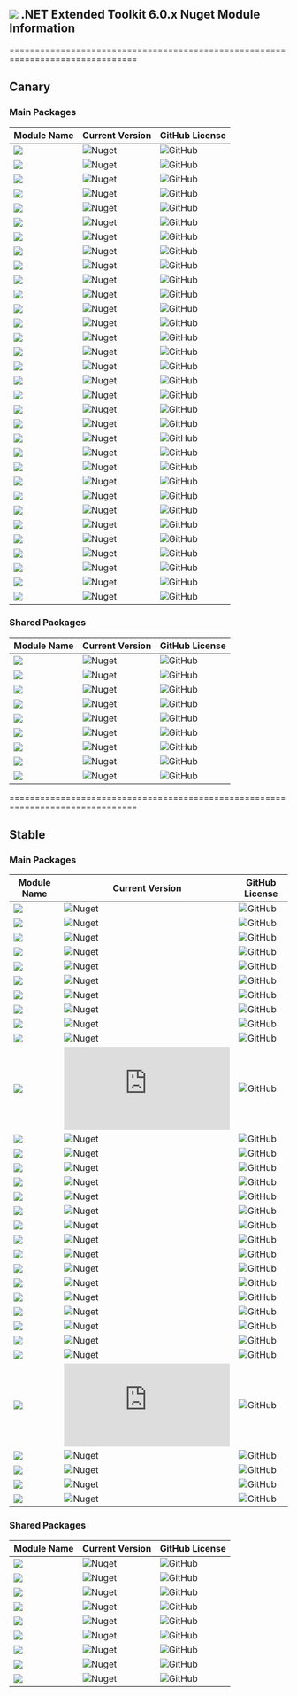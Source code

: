 ## <img src="https://github.com/Wagnerp/Krypton-NET-Version-Dashboard/blob/master/Assets/Icons/PNG/KR%2064%20%20x%2064%20Orange.png" /> .NET Extended Toolkit 6.0.x Nuget Module Information

===============================================================================

## Canary

### Main Packages

| Module Name | Current Version | GitHub License |
|---|---|---|
| <img src="https://img.shields.io/badge/Module-Buttons-yellow.svg?style=flat-square" />           | ![Nuget](https://img.shields.io/nuget/v/Krypton.Toolkit.Suite.Extended.Buttons.Canary?label=Version&logo=nuget&style=flat-square)               | ![GitHub](https://img.shields.io/github/license/Krypton-Suite/Extended-Toolkit.svg?style=flat-square) |
| <img src="https://img.shields.io/badge/Module-Circular Progress Bar-yellow.svg?style=flat-square" />           | ![Nuget](https://img.shields.io/nuget/v/Krypton.Toolkit.Suite.Extended.Circular.Progress.Bar.Canary?label=Version&logo=nuget&style=flat-square)               | ![GitHub](https://img.shields.io/github/license/Krypton-Suite/Extended-Toolkit.svg?style=flat-square) |
| <img src="https://img.shields.io/badge/Module-ComboBox-yellow.svg?style=flat-square" />           | ![Nuget](https://img.shields.io/nuget/v/Krypton.Toolkit.Suite.Extended.ComboBox.Canary?label=Version&logo=nuget&style=flat-square)               | ![GitHub](https://img.shields.io/github/license/Krypton-Suite/Extended-Toolkit.svg?style=flat-square) |
| <img src="https://img.shields.io/badge/Module-Controls-yellow.svg?style=flat-square" />           | ![Nuget](https://img.shields.io/nuget/v/Krypton.Toolkit.Suite.Extended.Controls.Canary?label=Version&logo=nuget&style=flat-square)               | ![GitHub](https://img.shields.io/github/license/Krypton-Suite/Extended-Toolkit.svg?style=flat-square) |
| <img src="https://img.shields.io/badge/Module-Data Visualisation-yellow.svg?style=flat-square" />           | ![Nuget](https://img.shields.io/nuget/v/Krypton.Toolkit.Suite.Extended.Data.VisualisaTION.Canary?label=Version&logo=nuget&style=flat-square)               | ![GitHub](https://img.shields.io/github/license/Krypton-Suite/Extended-Toolkit.svg?style=flat-square) |
| <img src="https://img.shields.io/badge/Module-Data Grid View-yellow.svg?style=flat-square" />           | ![Nuget](https://img.shields.io/nuget/v/Krypton.Toolkit.Suite.Extended.DataGridView.Canary?label=Version&logo=nuget&style=flat-square)               | ![GitHub](https://img.shields.io/github/license/Krypton-Suite/Extended-Toolkit.svg?style=flat-square) |
| <img src="https://img.shields.io/badge/Module-Dialogs-yellow.svg?style=flat-square" />           | ![Nuget](https://img.shields.io/nuget/v/Krypton.Toolkit.Suite.Extended.Dialogs.Canary?label=Version&logo=nuget&style=flat-square)               | ![GitHub](https://img.shields.io/github/license/Krypton-Suite/Extended-Toolkit.svg?style=flat-square) |
| <img src="https://img.shields.io/badge/Module-Dock Extender-yellow.svg?style=flat-square" />           | ![Nuget](https://img.shields.io/nuget/v/Krypton.Toolkit.Suite.Extended.Dock.Extender.Canary?label=Version&logo=nuget&style=flat-square)               | ![GitHub](https://img.shields.io/github/license/Krypton-Suite/Extended-Toolkit.svg?style=flat-square) |
| <img src="https://img.shields.io/badge/Module-Drawing Utilities-yellow.svg?style=flat-square" />           | ![Nuget](https://img.shields.io/nuget/v/Krypton.Toolkit.Suite.Extended.Drawing.Utilities.Canary?label=Version&logo=nuget&style=flat-square)               | ![GitHub](https://img.shields.io/github/license/Krypton-Suite/Extended-Toolkit.svg?style=flat-square) |
| <img src="https://img.shields.io/badge/Module-Error Reporting-yellow.svg?style=flat-square" />           | ![Nuget](https://img.shields.io/nuget/v/Krypton.Toolkit.Suite.Extended.Error.Reporting.Canary?label=Version&logo=nuget&style=flat-square)               | ![GitHub](https://img.shields.io/github/license/Krypton-Suite/Extended-Toolkit.svg?style=flat-square) |
| <img src="https://img.shields.io/badge/Module-Fast Coloured Text Box-yellow.svg?style=flat-square" />           | ![Nuget](https://img.shields.io/nuget/v/Krypton.Toolkit.Suite.Extended.Fast.Coloured.Text.Box.Canary?label=Version&logo=nuget&style=flat-square)               | ![GitHub](https://img.shields.io/github/license/Krypton-Suite/Extended-Toolkit.svg?style=flat-square) |
| <img src="https://img.shields.io/badge/Module-File Explorer-yellow.svg?style=flat-square" />           | ![Nuget](https://img.shields.io/nuget/v/Krypton.Toolkit.Suite.Extended.File.Explorer.Canary?label=Version&logo=nuget&style=flat-square)               | ![GitHub](https://img.shields.io/github/license/Krypton-Suite/Extended-Toolkit.svg?style=flat-square) |
| <img src="https://img.shields.io/badge/Module-Floating Toolbars-yellow.svg?style=flat-square" />           | ![Nuget](https://img.shields.io/nuget/v/Krypton.Toolkit.Suite.Extended.Floating.Toolbars.Canary?label=Version&logo=nuget&style=flat-square)               | ![GitHub](https://img.shields.io/github/license/Krypton-Suite/Extended-Toolkit.svg?style=flat-square) |
| <img src="https://img.shields.io/badge/Module-Guages-yellow.svg?style=flat-square" />           | ![Nuget](https://img.shields.io/nuget/v/Krypton.Toolkit.Suite.Extended.Guages.Canary?label=Version&logo=nuget&style=flat-square)               | ![GitHub](https://img.shields.io/github/license/Krypton-Suite/Extended-Toolkit.svg?style=flat-square) |
| <img src="https://img.shields.io/badge/Module-IO-yellow.svg?style=flat-square" />           | ![Nuget](https://img.shields.io/nuget/v/Krypton.Toolkit.Suite.Extended.IO.Canary?label=Version&logo=nuget&style=flat-square)               | ![GitHub](https://img.shields.io/github/license/Krypton-Suite/Extended-Toolkit.svg?style=flat-square) |
| <img src="https://img.shields.io/badge/Module-List View-yellow.svg?style=flat-square" />           | ![Nuget](https://img.shields.io/nuget/v/Krypton.Toolkit.Suite.Extended.List.View.Canary?label=Version&logo=nuget&style=flat-square)               | ![GitHub](https://img.shields.io/github/license/Krypton-Suite/Extended-Toolkit.svg?style=flat-square) |
| <img src="https://img.shields.io/badge/Module-Messagebox-yellow.svg?style=flat-square" />           | ![Nuget](https://img.shields.io/nuget/v/Krypton.Toolkit.Suite.Extended.Messagebox.Canary?label=Version&logo=nuget&style=flat-square)               | ![GitHub](https://img.shields.io/github/license/Krypton-Suite/Extended-Toolkit.svg?style=flat-square) |
| <img src="https://img.shields.io/badge/Module-Navi Suite-yellow.svg?style=flat-square" />           | ![Nuget](https://img.shields.io/nuget/v/Krypton.Toolkit.Suite.Extended.Navi.Suite.Canary?label=Version&logo=nuget&style=flat-square)               | ![GitHub](https://img.shields.io/github/license/Krypton-Suite/Extended-Toolkit.svg?style=flat-square) |
| <img src="https://img.shields.io/badge/Module-Navigator-yellow.svg?style=flat-square" />           | ![Nuget](https://img.shields.io/nuget/v/Krypton.Toolkit.Suite.Extended.Navigator.Canary?label=Version&logo=nuget&style=flat-square)               | ![GitHub](https://img.shields.io/github/license/Krypton-Suite/Extended-Toolkit.svg?style=flat-square) |
| <img src="https://img.shields.io/badge/Module-Notifications-yellow.svg?style=flat-square" />           | ![Nuget](https://img.shields.io/nuget/v/Krypton.Toolkit.Suite.Extended.Notifications.Canary?label=Version&logo=nuget&style=flat-square)               | ![GitHub](https://img.shields.io/github/license/Krypton-Suite/Extended-Toolkit.svg?style=flat-square) |
| <img src="https://img.shields.io/badge/Module-Outlook Grid-yellow.svg?style=flat-square" />           | ![Nuget](https://img.shields.io/nuget/v/Krypton.Toolkit.Suite.Extended.Outlook.Grid.Canary?label=Version&logo=nuget&style=flat-square)               | ![GitHub](https://img.shields.io/github/license/Krypton-Suite/Extended-Toolkit.svg?style=flat-square) |
| <img src="https://img.shields.io/badge/Module-Palette Selectors-yellow.svg?style=flat-square" />           | ![Nuget](https://img.shields.io/nuget/v/Krypton.Toolkit.Suite.Extended.Palette.Selectors.Canary?label=Version&logo=nuget&style=flat-square)               | ![GitHub](https://img.shields.io/github/license/Krypton-Suite/Extended-Toolkit.svg?style=flat-square) |
| <img src="https://img.shields.io/badge/Module-Property Grid-yellow.svg?style=flat-square" />           | ![Nuget](https://img.shields.io/nuget/v/Krypton.Toolkit.Suite.Extended.Property.Grid.Canary?label=Version&logo=nuget&style=flat-square)               | ![GitHub](https://img.shields.io/github/license/Krypton-Suite/Extended-Toolkit.svg?style=flat-square) |
| <img src="https://img.shields.io/badge/Module-Software Updater-yellow.svg?style=flat-square" />           | ![Nuget](https://img.shields.io/nuget/v/Krypton.Toolkit.Suite.Extended.Software.Updater.Canary?label=Version&logo=nuget&style=flat-square)               | ![GitHub](https://img.shields.io/github/license/Krypton-Suite/Extended-Toolkit.svg?style=flat-square) |
| <img src="https://img.shields.io/badge/Module-Task Dialogs-yellow.svg?style=flat-square" />           | ![Nuget](https://img.shields.io/nuget/v/Krypton.Toolkit.Suite.Extended.Task.Dialogs.Canary?label=Version&logo=nuget&style=flat-square)               | ![GitHub](https://img.shields.io/github/license/Krypton-Suite/Extended-Toolkit.svg?style=flat-square) |
| <img src="https://img.shields.io/badge/Module-Theme Switcher-yellow.svg?style=flat-square" />           | ![Nuget](https://img.shields.io/nuget/v/Krypton.Toolkit.Suite.Extended.Theme.Switcher.Canary?label=Version&logo=nuget&style=flat-square)               | ![GitHub](https://img.shields.io/github/license/Krypton-Suite/Extended-Toolkit.svg?style=flat-square) |
| <img src="https://img.shields.io/badge/Module-Toggle Switch-yellow.svg?style=flat-square" />           | ![Nuget](https://img.shields.io/nuget/v/Krypton.Toolkit.Suite.Extended.Toggle.Switch.Canary?label=Version&logo=nuget&style=flat-square)               | ![GitHub](https://img.shields.io/github/license/Krypton-Suite/Extended-Toolkit.svg?style=flat-square) |
| <img src="https://img.shields.io/badge/Module-Tool Box-yellow.svg?style=flat-square" />           | ![Nuget](https://img.shields.io/nuget/v/Krypton.Toolkit.Suite.Extended.Tool.Box.Canary?label=Version&logo=nuget&style=flat-square)               | ![GitHub](https://img.shields.io/github/license/Krypton-Suite/Extended-Toolkit.svg?style=flat-square) |
| <img src="https://img.shields.io/badge/Module-Tool Strip Items-yellow.svg?style=flat-square" />           | ![Nuget](https://img.shields.io/nuget/v/Krypton.Toolkit.Suite.Extended.Tool.Strip.Items.Canary?label=Version&logo=nuget&style=flat-square)               | ![GitHub](https://img.shields.io/github/license/Krypton-Suite/Extended-Toolkit.svg?style=flat-square) |
| <img src="https://img.shields.io/badge/Module-Tree Grid View-yellow.svg?style=flat-square" />           | ![Nuget](https://img.shields.io/nuget/v/Krypton.Toolkit.Suite.Extended.TreeGridView.Canary?label=Version&logo=nuget&style=flat-square)               | ![GitHub](https://img.shields.io/github/license/Krypton-Suite/Extended-Toolkit.svg?style=flat-square) |
| <img src="https://img.shields.io/badge/Module-UI-yellow.svg?style=flat-square" />           | ![Nuget](https://img.shields.io/nuget/v/Krypton.Toolkit.Suite.Extended.UI.Canary?label=Version&logo=nuget&style=flat-square)               | ![GitHub](https://img.shields.io/github/license/Krypton-Suite/Extended-Toolkit.svg?style=flat-square) |
| <img src="https://img.shields.io/badge/Module-Wizard-yellow.svg?style=flat-square" />           | ![Nuget](https://img.shields.io/nuget/v/Krypton.Toolkit.Suite.Extended.Wizard.Canary?label=Version&logo=nuget&style=flat-square)               | ![GitHub](https://img.shields.io/github/license/Krypton-Suite/Extended-Toolkit.svg?style=flat-square) |

### Shared Packages

| Module Name | Current Version | GitHub License |
|---|---|---|
| <img src="https://img.shields.io/badge/Module-Common-yellow.svg?style=flat-square" />           | ![Nuget](https://img.shields.io/nuget/v/Krypton.Toolkit.Suite.Extended.Common.Canary?label=Version&logo=nuget&style=flat-square)               | ![GitHub](https://img.shields.io/github/license/Krypton-Suite/Extended-Toolkit.svg?style=flat-square) |
| <img src="https://img.shields.io/badge/Module-Core-yellow.svg?style=flat-square" />           | ![Nuget](https://img.shields.io/nuget/v/Krypton.Toolkit.Suite.Extended.Core.Canary?label=Version&logo=nuget&style=flat-square)               | ![GitHub](https://img.shields.io/github/license/Krypton-Suite/Extended-Toolkit.svg?style=flat-square) |
| <img src="https://img.shields.io/badge/Module-Developer Utilities-yellow.svg?style=flat-square" />           | ![Nuget](https://img.shields.io/nuget/v/Krypton.Toolkit.Suite.Extended.Developer.Utilities.Canary?label=Version&logo=nuget&style=flat-square)               | ![GitHub](https://img.shields.io/github/license/Krypton-Suite/Extended-Toolkit.svg?style=flat-square) |
| <img src="https://img.shields.io/badge/Module-Effects-yellow.svg?style=flat-square" />           | ![Nuget](https://img.shields.io/nuget/v/Krypton.Toolkit.Suite.Extended.Effects.Canary?label=Version&logo=nuget&style=flat-square)               | ![GitHub](https://img.shields.io/github/license/Krypton-Suite/Extended-Toolkit.svg?style=flat-square) |
| <img src="https://img.shields.io/badge/Module-Global Utilities-yellow.svg?style=flat-square" />           | ![Nuget](https://img.shields.io/nuget/v/Krypton.Toolkit.Suite.Extended.Global.Utilities.Canary?label=Version&logo=nuget&style=flat-square)               | ![GitHub](https://img.shields.io/github/license/Krypton-Suite/Extended-Toolkit.svg?style=flat-square) |
| <img src="https://img.shields.io/badge/Module-Language Model-yellow.svg?style=flat-square" />           | ![Nuget](https://img.shields.io/nuget/v/Krypton.Toolkit.Suite.Extended.Language.Model.Canary?label=Version&logo=nuget&style=flat-square)               | ![GitHub](https://img.shields.io/github/license/Krypton-Suite/Extended-Toolkit.svg?style=flat-square) |
| <img src="https://img.shields.io/badge/Module-Resources-yellow.svg?style=flat-square" />           | ![Nuget](https://img.shields.io/nuget/v/Krypton.Toolkit.Suite.Extended.Resources.Canary?label=Version&logo=nuget&style=flat-square)               | ![GitHub](https://img.shields.io/github/license/Krypton-Suite/Extended-Toolkit.svg?style=flat-square) |
| <img src="https://img.shields.io/badge/Module-Settings-yellow.svg?style=flat-square" />           | ![Nuget](https://img.shields.io/nuget/v/Krypton.Toolkit.Suite.Extended.Settings.Canary?label=Version&logo=nuget&style=flat-square)               | ![GitHub](https://img.shields.io/github/license/Krypton-Suite/Extended-Toolkit.svg?style=flat-square) |
| <img src="https://img.shields.io/badge/Module-Utilities-yellow.svg?style=flat-square" />           | ![Nuget](https://img.shields.io/nuget/v/Krypton.Toolkit.Suite.Extended.Utilities.Canary?label=Version&logo=nuget&style=flat-square)               | ![GitHub](https://img.shields.io/github/license/Krypton-Suite/Extended-Toolkit.svg?style=flat-square) |

===============================================================================

## Stable

### Main Packages

| Module Name | Current Version | GitHub License |
|---|---|---|
| <img src="https://img.shields.io/badge/Module-Buttons-orange.svg?style=flat-square" />           | ![Nuget](https://img.shields.io/nuget/v/Krypton.Toolkit.Suite.Extended.Buttons?label=Version&logo=nuget&style=flat-square)               | ![GitHub](https://img.shields.io/github/license/Krypton-Suite/Extended-Toolkit.svg?style=flat-square) |
| <img src="https://img.shields.io/badge/Module-Circular Progress Bar-orange.svg?style=flat-square" />           | ![Nuget](https://img.shields.io/nuget/v/Krypton.Toolkit.Suite.Extended.Circular.Progress.Bar?label=Version&logo=nuget&style=flat-square)               | ![GitHub](https://img.shields.io/github/license/Krypton-Suite/Extended-Toolkit.svg?style=flat-square) |
| <img src="https://img.shields.io/badge/Module-ComboBox-orange.svg?style=flat-square" />           | ![Nuget](https://img.shields.io/nuget/v/Krypton.Toolkit.Suite.Extended.ComboBox?label=Version&logo=nuget&style=flat-square)               | ![GitHub](https://img.shields.io/github/license/Krypton-Suite/Extended-Toolkit.svg?style=flat-square) |
| <img src="https://img.shields.io/badge/Module-Controls-orange.svg?style=flat-square" />           | ![Nuget](https://img.shields.io/nuget/v/Krypton.Toolkit.Suite.Extended.Controls?label=Version&logo=nuget&style=flat-square)               | ![GitHub](https://img.shields.io/github/license/Krypton-Suite/Extended-Toolkit.svg?style=flat-square) |
| <img src="https://img.shields.io/badge/Module-Data Visualisation-orange.svg?style=flat-square" />           | ![Nuget](https://img.shields.io/nuget/v/Krypton.Toolkit.Suite.Extended.Data.VisualisaTION?label=Version&logo=nuget&style=flat-square)               | ![GitHub](https://img.shields.io/github/license/Krypton-Suite/Extended-Toolkit.svg?style=flat-square) |
| <img src="https://img.shields.io/badge/Module-Data Grid View-orange.svg?style=flat-square" />           | ![Nuget](https://img.shields.io/nuget/v/Krypton.Toolkit.Suite.Extended.DataGridView?label=Version&logo=nuget&style=flat-square)               | ![GitHub](https://img.shields.io/github/license/Krypton-Suite/Extended-Toolkit.svg?style=flat-square) |
| <img src="https://img.shields.io/badge/Module-Dialogs-orange.svg?style=flat-square" />           | ![Nuget](https://img.shields.io/nuget/v/Krypton.Toolkit.Suite.Extended.Dialogs?label=Version&logo=nuget&style=flat-square)               | ![GitHub](https://img.shields.io/github/license/Krypton-Suite/Extended-Toolkit.svg?style=flat-square) |
| <img src="https://img.shields.io/badge/Module-Dock Extender-orange.svg?style=flat-square" />           | ![Nuget](https://img.shields.io/nuget/v/Krypton.Toolkit.Suite.Extended.Dock.Extender?label=Version&logo=nuget&style=flat-square)               | ![GitHub](https://img.shields.io/github/license/Krypton-Suite/Extended-Toolkit.svg?style=flat-square) |
| <img src="https://img.shields.io/badge/Module-Drawing Utilities-orange.svg?style=flat-square" />           | ![Nuget](https://img.shields.io/nuget/v/Krypton.Toolkit.Suite.Extended.Drawing.Utilities?label=Version&logo=nuget&style=flat-square)               | ![GitHub](https://img.shields.io/github/license/Krypton-Suite/Extended-Toolkit.svg?style=flat-square) |
| <img src="https://img.shields.io/badge/Module-Error Reporting-orange.svg?style=flat-square" />           | ![Nuget](https://img.shields.io/nuget/v/Krypton.Toolkit.Suite.Extended.Error.Reporting?label=Version&logo=nuget&style=flat-square)               | ![GitHub](https://img.shields.io/github/license/Krypton-Suite/Extended-Toolkit.svg?style=flat-square) |
| <img src="https://img.shields.io/badge/Module-Fast Coloured Text Box-orange.svg?style=flat-square" />           | ![Nuget](https://img.shields.io/nuget/v/Krypton.Toolkit.Suite.Extended.Fast.Coloured.Text.Box?label=Version&logo=nuget&style=flat-square)               | ![GitHub](https://img.shields.io/github/license/Krypton-Suite/Extended-Toolkit.svg?style=flat-square) |
| <img src="https://img.shields.io/badge/Module-File Explorer-orange.svg?style=flat-square" />           | ![Nuget](https://img.shields.io/nuget/v/Krypton.Toolkit.Suite.Extended.File.Explorer?label=Version&logo=nuget&style=flat-square)               | ![GitHub](https://img.shields.io/github/license/Krypton-Suite/Extended-Toolkit.svg?style=flat-square) |
| <img src="https://img.shields.io/badge/Module-Floating Toolbars-orange.svg?style=flat-square" />           | ![Nuget](https://img.shields.io/nuget/v/Krypton.Toolkit.Suite.Extended.Floating.Toolbars?label=Version&logo=nuget&style=flat-square)               | ![GitHub](https://img.shields.io/github/license/Krypton-Suite/Extended-Toolkit.svg?style=flat-square) |
| <img src="https://img.shields.io/badge/Module-Guages-orange.svg?style=flat-square" />           | ![Nuget](https://img.shields.io/nuget/v/Krypton.Toolkit.Suite.Extended.Guages?label=Version&logo=nuget&style=flat-square)               | ![GitHub](https://img.shields.io/github/license/Krypton-Suite/Extended-Toolkit.svg?style=flat-square) |
| <img src="https://img.shields.io/badge/Module-IO-orange.svg?style=flat-square" />           | ![Nuget](https://img.shields.io/nuget/v/Krypton.Toolkit.Suite.Extended.IO?label=Version&logo=nuget&style=flat-square)               | ![GitHub](https://img.shields.io/github/license/Krypton-Suite/Extended-Toolkit.svg?style=flat-square) |
| <img src="https://img.shields.io/badge/Module-List View-orange.svg?style=flat-square" />           | ![Nuget](https://img.shields.io/nuget/v/Krypton.Toolkit.Suite.Extended.List.View?label=Version&logo=nuget&style=flat-square)               | ![GitHub](https://img.shields.io/github/license/Krypton-Suite/Extended-Toolkit.svg?style=flat-square) |
| <img src="https://img.shields.io/badge/Module-Messagebox-orange.svg?style=flat-square" />           | ![Nuget](https://img.shields.io/nuget/v/Krypton.Toolkit.Suite.Extended.Messagebox?label=Version&logo=nuget&style=flat-square)               | ![GitHub](https://img.shields.io/github/license/Krypton-Suite/Extended-Toolkit.svg?style=flat-square) |
| <img src="https://img.shields.io/badge/Module-Navi Suite-orange.svg?style=flat-square" />           | ![Nuget](https://img.shields.io/nuget/v/Krypton.Toolkit.Suite.Extended.Navi.Suite?label=Version&logo=nuget&style=flat-square)               | ![GitHub](https://img.shields.io/github/license/Krypton-Suite/Extended-Toolkit.svg?style=flat-square) |
| <img src="https://img.shields.io/badge/Module-Navigator-orange.svg?style=flat-square" />           | ![Nuget](https://img.shields.io/nuget/v/Krypton.Toolkit.Suite.Extended.Navigator?label=Version&logo=nuget&style=flat-square)               | ![GitHub](https://img.shields.io/github/license/Krypton-Suite/Extended-Toolkit.svg?style=flat-square) |
| <img src="https://img.shields.io/badge/Module-Notifications-orange.svg?style=flat-square" />           | ![Nuget](https://img.shields.io/nuget/v/Krypton.Toolkit.Suite.Extended.Notifications?label=Version&logo=nuget&style=flat-square)               | ![GitHub](https://img.shields.io/github/license/Krypton-Suite/Extended-Toolkit.svg?style=flat-square) |
| <img src="https://img.shields.io/badge/Module-Outlook Grid-orange.svg?style=flat-square" />           | ![Nuget](https://img.shields.io/nuget/v/Krypton.Toolkit.Suite.Extended.Outlook.Grid?label=Version&logo=nuget&style=flat-square)               | ![GitHub](https://img.shields.io/github/license/Krypton-Suite/Extended-Toolkit.svg?style=flat-square) |
| <img src="https://img.shields.io/badge/Module-Palette Selectors-orange.svg?style=flat-square" />           | ![Nuget](https://img.shields.io/nuget/v/Krypton.Toolkit.Suite.Extended.Palette.Selectors?label=Version&logo=nuget&style=flat-square)               | ![GitHub](https://img.shields.io/github/license/Krypton-Suite/Extended-Toolkit.svg?style=flat-square) |
| <img src="https://img.shields.io/badge/Module-Property Grid-orange.svg?style=flat-square" />           | ![Nuget](https://img.shields.io/nuget/v/Krypton.Toolkit.Suite.Extended.Property.Grid?label=Version&logo=nuget&style=flat-square)               | ![GitHub](https://img.shields.io/github/license/Krypton-Suite/Extended-Toolkit.svg?style=flat-square) |
| <img src="https://img.shields.io/badge/Module-Software Updater-orange.svg?style=flat-square" />           | ![Nuget](https://img.shields.io/nuget/v/Krypton.Toolkit.Suite.Extended.Software.Updater?label=Version&logo=nuget&style=flat-square)               | ![GitHub](https://img.shields.io/github/license/Krypton-Suite/Extended-Toolkit.svg?style=flat-square) |
| <img src="https://img.shields.io/badge/Module-Task Dialogs-orange.svg?style=flat-square" />           | ![Nuget](https://img.shields.io/nuget/v/Krypton.Toolkit.Suite.Extended.Task.Dialogs?label=Version&logo=nuget&style=flat-square)               | ![GitHub](https://img.shields.io/github/license/Krypton-Suite/Extended-Toolkit.svg?style=flat-square) |
| <img src="https://img.shields.io/badge/Module-Theme Switcher-orange.svg?style=flat-square" />           | ![Nuget](https://img.shields.io/nuget/v/Krypton.Toolkit.Suite.Extended.Theme.Switcher?label=Version&logo=nuget&style=flat-square)               | ![GitHub](https://img.shields.io/github/license/Krypton-Suite/Extended-Toolkit.svg?style=flat-square) |
| <img src="https://img.shields.io/badge/Module-Toggle Switch-orange.svg?style=flat-square" />           | ![Nuget](https://img.shields.io/nuget/v/Krypton.Toolkit.Suite.Extended.Toggle.Switch?label=Version&logo=nuget&style=flat-square)               | ![GitHub](https://img.shields.io/github/license/Krypton-Suite/Extended-Toolkit.svg?style=flat-square) |
| <img src="https://img.shields.io/badge/Module-Tool Box-orange.svg?style=flat-square" />           | ![Nuget](https://img.shields.io/nuget/v/Krypton.Toolkit.Suite.Extended.Tool.Box?label=Version&logo=nuget&style=flat-square)               | ![GitHub](https://img.shields.io/github/license/Krypton-Suite/Extended-Toolkit.svg?style=flat-square) |
| <img src="https://img.shields.io/badge/Module-Tool Strip Items-orange.svg?style=flat-square" />           | ![Nuget](https://img.shields.io/nuget/v/Krypton.Toolkit.Suite.Extended.Tool.Strip.Items?label=Version&logo=nuget&style=flat-square)               | ![GitHub](https://img.shields.io/github/license/Krypton-Suite/Extended-Toolkit.svg?style=flat-square) |
| <img src="https://img.shields.io/badge/Module-Tree Grid View-orange.svg?style=flat-square" />           | ![Nuget](https://img.shields.io/nuget/v/Krypton.Toolkit.Suite.Extended.TreeGridView?label=Version&logo=nuget&style=flat-square)               | ![GitHub](https://img.shields.io/github/license/Krypton-Suite/Extended-Toolkit.svg?style=flat-square) |
| <img src="https://img.shields.io/badge/Module-UI-orange.svg?style=flat-square" />           | ![Nuget](https://img.shields.io/nuget/v/Krypton.Toolkit.Suite.Extended.UI?label=Version&logo=nuget&style=flat-square)               | ![GitHub](https://img.shields.io/github/license/Krypton-Suite/Extended-Toolkit.svg?style=flat-square) |
| <img src="https://img.shields.io/badge/Module-Wizard-orange.svg?style=flat-square" />           | ![Nuget](https://img.shields.io/nuget/v/Krypton.Toolkit.Suite.Extended.Wizard?label=Version&logo=nuget&style=flat-square)               | ![GitHub](https://img.shields.io/github/license/Krypton-Suite/Extended-Toolkit.svg?style=flat-square) |

### Shared Packages

| Module Name | Current Version | GitHub License |
|---|---|---|
| <img src="https://img.shields.io/badge/Module-Common-orange.svg?style=flat-square" />           | ![Nuget](https://img.shields.io/nuget/v/Krypton.Toolkit.Suite.Extended.Common?label=Version&logo=nuget&style=flat-square)               | ![GitHub](https://img.shields.io/github/license/Krypton-Suite/Extended-Toolkit.svg?style=flat-square) |
| <img src="https://img.shields.io/badge/Module-Core-orange.svg?style=flat-square" />           | ![Nuget](https://img.shields.io/nuget/v/Krypton.Toolkit.Suite.Extended.Core?label=Version&logo=nuget&style=flat-square)               | ![GitHub](https://img.shields.io/github/license/Krypton-Suite/Extended-Toolkit.svg?style=flat-square) |
| <img src="https://img.shields.io/badge/Module-Developer Utilities-orange.svg?style=flat-square" />           | ![Nuget](https://img.shields.io/nuget/v/Krypton.Toolkit.Suite.Extended.Developer.Utilities?label=Version&logo=nuget&style=flat-square)               | ![GitHub](https://img.shields.io/github/license/Krypton-Suite/Extended-Toolkit.svg?style=flat-square) |
| <img src="https://img.shields.io/badge/Module-Effects-orange.svg?style=flat-square" />           | ![Nuget](https://img.shields.io/nuget/v/Krypton.Toolkit.Suite.Extended.Effects?label=Version&logo=nuget&style=flat-square)               | ![GitHub](https://img.shields.io/github/license/Krypton-Suite/Extended-Toolkit.svg?style=flat-square) |
| <img src="https://img.shields.io/badge/Module-Global Utilities-orange.svg?style=flat-square" />           | ![Nuget](https://img.shields.io/nuget/v/Krypton.Toolkit.Suite.Extended.Global.Utilities?label=Version&logo=nuget&style=flat-square)               | ![GitHub](https://img.shields.io/github/license/Krypton-Suite/Extended-Toolkit.svg?style=flat-square) |
| <img src="https://img.shields.io/badge/Module-Language Model-orange.svg?style=flat-square" />           | ![Nuget](https://img.shields.io/nuget/v/Krypton.Toolkit.Suite.Extended.Language.Model?label=Version&logo=nuget&style=flat-square)               | ![GitHub](https://img.shields.io/github/license/Krypton-Suite/Extended-Toolkit.svg?style=flat-square) |
| <img src="https://img.shields.io/badge/Module-Resources-orange.svg?style=flat-square" />           | ![Nuget](https://img.shields.io/nuget/v/Krypton.Toolkit.Suite.Extended.Resources?label=Version&logo=nuget&style=flat-square)               | ![GitHub](https://img.shields.io/github/license/Krypton-Suite/Extended-Toolkit.svg?style=flat-square) |
| <img src="https://img.shields.io/badge/Module-Settings-orange.svg?style=flat-square" />           | ![Nuget](https://img.shields.io/nuget/v/Krypton.Toolkit.Suite.Extended.Settings?label=Version&logo=nuget&style=flat-square)               | ![GitHub](https://img.shields.io/github/license/Krypton-Suite/Extended-Toolkit.svg?style=flat-square) |
| <img src="https://img.shields.io/badge/Module-Utilities-orange.svg?style=flat-square" />           | ![Nuget](https://img.shields.io/nuget/v/Krypton.Toolkit.Suite.Extended.Utilities?label=Version&logo=nuget&style=flat-square)               | ![GitHub](https://img.shields.io/github/license/Krypton-Suite/Extended-Toolkit.svg?style=flat-square) |